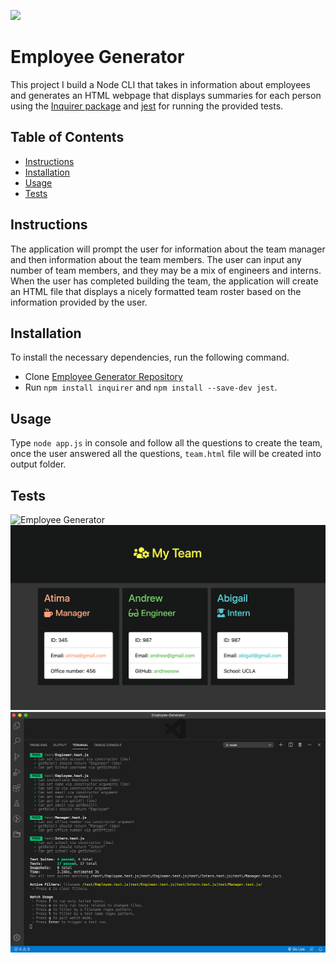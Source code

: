 ![](https://img.shields.io/github/followers/AtimaB?style=social)

# Employee Generator

This project I build a Node CLI that takes in information about employees and generates an HTML webpage that displays summaries for each person using the [Inquirer package](https://www.npmjs.com/package/inquirer) and [jest](https://jestjs.io/) for running the provided tests.


## Table of Contents
* [Instructions](#instructions)
* [Installation](#installation)
* [Usage](#usage)
* [Tests](#tests)


## Instructions
The application will prompt the user for information about the team manager and then information about the team members. The user can input any number of team members, and they may be a mix of engineers and interns. When the user has completed building the team, the application will create an HTML file that displays a nicely formatted team roster based on the information provided by the user.

## Installation
To install the necessary dependencies, run the following command.
   - Clone [Employee Generator Repository](https://github.com/AtimaB/Employee-Generator.git)
   - Run `npm install inquirer`  and  `npm install --save-dev jest`.

## Usage
  Type `node app.js` in console and follow all the questions to create the team, once the user answered all the questions, `team.html` file will be created into output folder.

## Tests
![Employee Generator](./assets/team.gif)
![team.html](./assets/team.png)
![npm test](./assets/npm.png)

